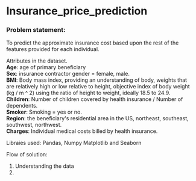 # Insurance_price_prediction

### Problem statement:  
To predict the approximate insurance cost based upon the rest of the features provided for each individual.

Attributes in the dataset.  
**Age**: age of primary beneficiary  
**Sex**: insurance contractor gender = female, male.  
**BMI**: Body mass index, providing an understanding of body, weights that are relatively high or low relative to height, objective index of body weight (kg / m ^ 2) using the ratio of height to weight, ideally 18.5 to 24.9.  
**Children**: Number of children covered by health insurance / Number of dependents.  
**Smoker**: Smoking = yes or no.  
**Region**: the beneficiary's residential area in the US, northeast, southeast, southwest, northwest.  
**Charges**: Individual medical costs billed by health insurance.  


Libraies used: Pandas, Numpy Matplotlib and Seaborn  

Flow of solution:  
1) Understanding the data
2)
